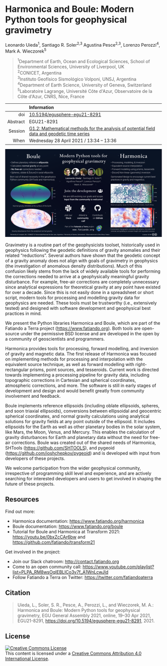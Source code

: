 # Harmonica and Boule: Modern Python tools for geophysical gravimetry

Leonardo Uieda<sup>1</sup>,
Santiago R. Soler<sup>2,3</sup>
Agustina Pesce<sup>2,3</sup>,
Lorenzo Perozzi<sup>4</sup>,
Mark A. Wieczorek<sup>5</sup>

> <sup>1</sup>Department of Earth, Ocean and Ecological Sciences, School of Environmental Sciences, University of Liverpool, UK
> <br>
> <sup>2</sup>CONICET, Argentina
> <br>
> <sup>3</sup>Instituto Geofı́sico Sismológico Volponi, UNSJ, Argentina
> <br>
> <sup>4</sup>Department of Earth Science, University of Geneva, Switzerland
> <br>
> <sup>5</sup>Laboratoire Lagrange, Université Côte d'Azur, Observatoire de la Côte d'Azur, CNRS, Nice, France

| | Information |
|---:|:----|
| doi | [10.5194/egusphere-egu21-8291](https://doi.org/10.5194/egusphere-egu21-8291) |
| Abstract | EGU21-8291 |
| Session | [G1.2: Mathematical methods for the analysis of potential field data and geodetic time series](https://meetingorganizer.copernicus.org/EGU21/session/39913) |
| When | Wednesday 28 April 2021 / 13:34 – 13:36 |

![vPICO poster for a quick 2-minute presentation of the abstract.](https://github.com/fatiando/egu2021/raw/main/vpico.png)

Gravimetry is a routine part of the geophysicists toolset, historically used in geophysics following the geodetic definitions of gravity anomalies and their related “reductions”.
Several authors have shown that the geodetic concept of a gravity anomaly does not align with goals of gravimetry in geophysics (the investigation of anomalous density distributions).
Much of this confusion likely stems from the lack of widely available tools for performing the corrections needed to arrive at a geophysically meaningful gravity disturbance.
For example, free-air corrections are completely unnecessary since analytical expressions for theoretical gravity at any point have existed for over a decade.
Since this is not easily done in a spreadsheet or short script, modern tools for processing and modelling gravity data for geophysics are needed.
These tools must be trustworthy (i.e., extensively tested) and designed with software development and geophysical best practices in mind.

We present the Python libraries Harmonica and Boule, which are part of the Fatiando a Terra project (https://www.fatiando.org).
Both tools are open-source under the permissive BSD license and are developed in the open by a community of geoscientists and programmers.

Harmonica provides tools for processing, forward modelling, and inversion of gravity and magnetic data.
The first release of Harmonica was focused on implementing methods for processing and interpolation with the equivalent source technique, as well as forward modelling with right-rectangular prisms, point sources, and tesseroids.
Current work is directed towards implementing a processing pipeline for gravity data, including topographic corrections in Cartesian and spherical coordinates, atmospheric corrections, and more.
The software is still in early stages of development and design and would benefit greatly from community involvement and feedback.

Boule implements reference ellipsoids (including oblate ellipsoids, spheres, and soon triaxial ellipsoids), conversions between ellipsoidal and geocentric spherical coordinates, and normal gravity calculations using analytical solutions for gravity fields at any point outside of the ellipsoid.
It includes ellipsoids for the Earth as well as other planetary bodies in the solar system, like Mars, the Moon, Venus, and Mercury.
This enables the calculation of gravity disturbances for Earth and planetary data without the need for free-air corrections.
Boule was created out of the shared needs of Harmonica, SHTools (https://github.com/SHTOOLS), and pygeoid (https://github.com/ioshchepkov/pygeoid) and is developed with input from developers of these projects.

We welcome participation from the wider geophysical community, irrespective of programming skill level and experience, and are actively searching for interested developers and users to get involved in shaping the future of these projects.

## Resources

Find out more:

* Harmonica documentation: https://www.fatiando.org/harmonica
* Boule documentation: https://www.fatiando.org/boule
* Tutorial for Boule and Harmonica at Transform 2021: https://youtu.be/0bxZcCAr6bw and https://github.com/fatiando/transform21

Get involved in the project:

* Join our Slack chatroom: http://contact.fatiando.org
* Come to an open community call: https://www.youtube.com/playlist?list=PLPA_RM8wsOqIEBLICo3v7f_A1WnLcwJld
* Follow Fatiando a Terra on Twitter: https://twitter.com/fatiandoaterra

## Citation

> Uieda, L., Soler, S. R., Pesce, A., Perozzi, L., and Wieczorek, M. A.:
> Harmonica and Boule: Modern Python tools for geophysical gravimetry,
> EGU General Assembly 2021, online, 19–30 Apr 2021, EGU21-8291,
> https://doi.org/10.5194/egusphere-egu21-8291, 2021.

## License

<a rel="license" href="http://creativecommons.org/licenses/by/4.0/"><img
alt="Creative Commons License" style="border-width:0"
src="https://i.creativecommons.org/l/by/4.0/88x31.png" /></a><br>
This content is licensed under a <a rel="license"
href="http://creativecommons.org/licenses/by/4.0/">Creative Commons Attribution
4.0 International License</a>.
